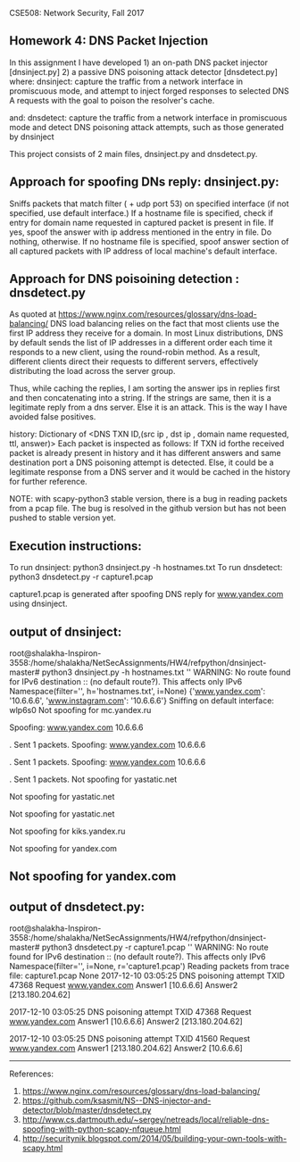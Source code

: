 CSE508: Network Security, Fall 2017

Homework 4: DNS Packet Injection
-------------------------------------------------------------------------------

In this assignment I have developed 
	1) an on-path DNS packet injector [dnsinject.py]
	2) a passive DNS poisoning attack detector [dnsdetect.py]
where: 
	dnsinject: capture the traffic from a network interface in promiscuous mode, and attempt
	to inject forged responses to selected DNS A requests with the goal to poison
	the resolver's cache.

and:
	dnsdetect: capture the traffic from a network interface in promiscuous mode and
	detect DNS poisoning attack attempts, such as those generated by dnsinject

This project consists of 2 main files, dnsinject.py and dnsdetect.py.

Approach for spoofing DNs reply: dnsinject.py:
---------------------------------------------

Sniffs packets that match filter (<specified on cmd line> + udp port 53) on specified interface (if not specified, use default interface.)
If a hostname file is specified, check if entry for domain name requested in captured packet is present in file.
If yes, spoof the answer with ip address mentioned in the entry in file. Do nothing, otherwise.
If no hostname file is specified, spoof answer section of all captured packets with IP address of local machine's default interface.


Approach for DNS poisoining detection : dnsdetect.py
-----------------------------------------------------

As quoted at https://www.nginx.com/resources/glossary/dns-load-balancing/
DNS load balancing relies on the fact that most clients use the first IP address they receive for a domain. In most Linux distributions, DNS by default sends the list of IP addresses in a different order each time it responds to a new client, using the round-robin method. As a result, different clients direct their requests to different servers, effectively distributing the load across the server group.

Thus, while caching the replies, I am sorting the answer ips in replies first and then concatenating into a string.
If the strings are same, then it is  a legitimate reply from a dns server.
Else it is an attack.
This is the way I have avoided false positives.

history: Dictionary of <DNS TXN ID,(src ip , dst ip , domain name requested, ttl, answer)> 
Each packet is inspected as follows:
	If TXN id forthe received packet is already present in history and it has different answers and same destination port
	a DNS poisoning attempt is detected.
	Else, it could be a legitimate response from a DNS server and it would be cached in the history for further reference. 

NOTE: with scapy-python3 stable version, there is a bug in reading packets from a pcap file.
The bug is resolved in the github version but has not been pushed to stable version yet.

Execution instructions:
-----------------------

To run dnsinject:
	python3 dnsinject.py -h hostnames.txt
To run dnsdetect:
	python3 dnsdetect.py -r capture1.pcap

capture1.pcap is generated after spoofing DNS reply for www.yandex.com using dnsinject.


output of dnsinject:
--------------------

root@shalakha-Inspiron-3558:/home/shalakha/NetSecAssignments/HW4/refpython/dnsinject-master# python3 dnsinject.py -h hostnames.txt ''
WARNING: No route found for IPv6 destination :: (no default route?). This affects only IPv6
Namespace(filter='', h='hostnames.txt', i=None)
{'www.yandex.com': '10.6.6.6', 'www.instagram.com': '10.6.6.6'}
Sniffing on default interface:  wlp6s0
Not spoofing for mc.yandex.ru


Spoofing: www.yandex.com  10.6.6.6

.
Sent 1 packets.
Spoofing: www.yandex.com  10.6.6.6

.
Sent 1 packets.
Spoofing: www.yandex.com  10.6.6.6

.
Sent 1 packets.
Not spoofing for yastatic.net

Not spoofing for yastatic.net

Not spoofing for yastatic.net

Not spoofing for kiks.yandex.ru

Not spoofing for yandex.com

Not spoofing for yandex.com
----------------------------

output of dnsdetect.py:
-------------------
root@shalakha-Inspiron-3558:/home/shalakha/NetSecAssignments/HW4/refpython/dnsinject-master# python3 dnsdetect.py -r capture1.pcap ''
WARNING: No route found for IPv6 destination :: (no default route?). This affects only IPv6
Namespace(filter='', i=None, r='capture1.pcap')
Reading packets from trace file:  capture1.pcap
None
2017-12-10 03:05:25 DNS poisoning attempt
TXID  47368  Request  www.yandex.com
Answer1 [10.6.6.6]
Answer2 [213.180.204.62]

2017-12-10 03:05:25 DNS poisoning attempt
TXID  47368  Request  www.yandex.com
Answer1 [10.6.6.6]
Answer2 [213.180.204.62]

2017-12-10 03:05:25 DNS poisoning attempt
TXID  41560  Request  www.yandex.com
Answer1 [213.180.204.62]
Answer2 [10.6.6.6]

-------------------------

References:
1. https://www.nginx.com/resources/glossary/dns-load-balancing/
2. https://github.com/ksasmit/NS--DNS-injector-and-detector/blob/master/dnsdetect.py
3. http://www.cs.dartmouth.edu/~sergey/netreads/local/reliable-dns-spoofing-with-python-scapy-nfqueue.html
4. http://securitynik.blogspot.com/2014/05/building-your-own-tools-with-scapy.html
